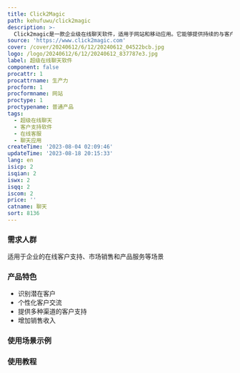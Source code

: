 ```yaml
---
title: Click2Magic
path: kehufuwu/click2magic
description: >-
  Click2magic是一款企业级在线聊天软件，适用于网站和移动应用。它能够提供持续的与客户的沟通，增强您的投资回报率。它具有超级在线聊天、客户支持、市场销售等功能，帮助您识别潜在客户、个性化客户交流、提供多种渠道的客户支持、增加销售收入等。Click2magic拥有智能AI聊天机器人和客户支持团队，能够提供高效的服务，满足各种业务需求。
source: 'https://www.click2magic.com'
cover: /cover/20240612/6/12/20240612_04522bcb.jpg
logo: /logo/20240612/6/12/20240612_837787e3.jpg
label: 超级在线聊天软件
component: false
procattr: 1
procattrname: 生产力
procform: 1
procformname: 网站
proctype: 1
proctypename: 普通产品
tags:
  - 超级在线聊天
  - 客户支持软件
  - 在线客服
  - 聊天应用
createTime: '2023-08-04 02:09:46'
updateTime: '2023-08-18 20:15:33'
lang: en
isicp: 2
isqian: 2
iswx: 2
isqq: 2
iscom: 2
price: ''
catname: 聊天
sort: 8136
---
```




### 需求人群
适用于企业的在线客户支持、市场销售和产品服务等场景

### 产品特色
- 识别潜在客户
- 个性化客户交流
- 提供多种渠道的客户支持
- 增加销售收入

### 使用场景示例


### 使用教程


  
